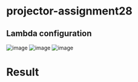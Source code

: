 # projector-assignment28
## Lambda configuration
![image](https://github.com/Iggdraisil/projector-assignment28/assets/44341837/f8653e9f-b8eb-47f5-b9bf-8870e768777f)
![image](https://github.com/Iggdraisil/projector-assignment28/assets/44341837/3c30ff21-7758-4dc4-b935-7453b2bd8c52)
![image](https://github.com/Iggdraisil/projector-assignment28/assets/44341837/1f1c4d2c-6525-4de8-8a87-f0e83eccea8d)


# Result 
